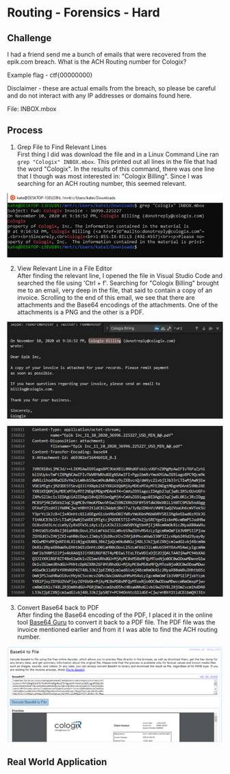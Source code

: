 # Routing - Forensics - Hard  

## Challenge
I had a friend send me a bunch of emails that were recovered from the epik.com breach. What is the ACH Routing number for Cologix?

Example flag - ctf{00000000}

Disclaimer - these are actual emails from the breach, so please be careful and do not interact with any IP addresses or domains found here.

File: INBOX.mbox

## Process
1. Grep File to Find Relevant Lines  
 First thing I did was download the file and in a Linux Command Line ran ```grep "Cologix" INBOX.mbox```. This printed out all lines in the file that had the word "Cologix". In the results of this command, there was one line that I though was most interested in: "Cologix Billing". Since I was searching for an ACH routing number, this seemed relevant. 

 ![Grep](Pictures/Grep.png)

2. View Relevant Line in a File Editor  
 After finding the relevant line, I opened the file in Visual Studio Code and searched the file using 'Ctrl + f'. Searching for "Cologix Billing" brought me to an email, very deep in the file, that said to contain a copy of an invoice. Scrolling to the end of this email, we see that there are attachments and the Base64 encodings of the attachments. One of the attachments is a PNG and the other is a PDF.    

 ![Email](Pictures/Email.png) 

 ![Base64](Pictures/Base64.png)

3. Convert Base64 back to PDF  
 After finding the Base64 encoding of the PDF, I placed it in the online tool [Base64 Guru](https://base64.guru/converter/decode/file) to convert it back to a PDF file. The PDF file was the invoice mentioned earlier and from it I was able to find the ACH routing number.
 
 ![File](Pictures/File.png)


## Real World Application